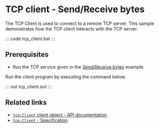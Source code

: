 # TCP client - Send/Receive bytes

The TCP Client is used to connect to a remote TCP server. This sample demonstrates how the TCP client interacts with the TCP server.

::: code tcp_client.bal :::

## Prerequisites
- Run the TCP service given in the [Send/Receive bytes](/learn/by-example/tcp-listener/) example.

Run the client program by executing the command below.

::: out tcp_client.out :::

## Related links
- [`tcp:Client` client object - API documentation](https://lib.ballerina.io/ballerina/tcp/latest/clients/Client)
- [`tcp:Client` - Specification](/spec/tcp/#4-client)
